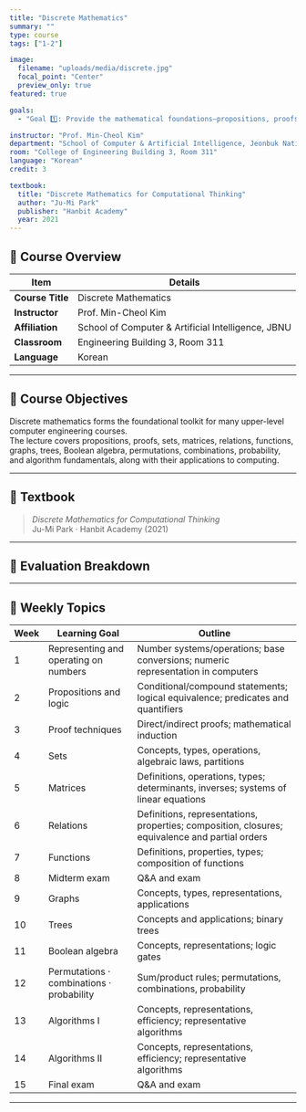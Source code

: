 ```yaml
---
title: "Discrete Mathematics"
summary: ""
type: course
tags: ["1-2"]

image:
  filename: "uploads/media/discrete.jpg"
  focal_point: "Center"
  preview_only: true
featured: true

goals:
  - "Goal 1️⃣: Provide the mathematical foundations—propositions, proofs, sets, matrices, relations, functions, graphs, trees, Boolean algebra, permutations/combinations/probability, and introductory algorithms—needed for later computer engineering courses."

instructor: "Prof. Min-Cheol Kim"
department: "School of Computer & Artificial Intelligence, Jeonbuk National University"
room: "College of Engineering Building 3, Room 311"
language: "Korean"
credit: 3

textbook:
  title: "Discrete Mathematics for Computational Thinking"
  author: "Ju-Mi Park"
  publisher: "Hanbit Academy"
  year: 2021
---
```


<!--more-->

## 📘 Course Overview

| Item | Details |
|------|---------|
| **Course Title** | Discrete Mathematics |
| **Instructor** | Prof. Min-Cheol Kim |
| **Affiliation** | School of Computer & Artificial Intelligence, JBNU |
| **Classroom** | Engineering Building 3, Room 311 |
| **Language** | Korean |

---

## 🎯 Course Objectives

Discrete mathematics forms the foundational toolkit for many upper-level computer engineering courses.  
The lecture covers propositions, proofs, sets, matrices, relations, functions, graphs, trees, Boolean algebra, permutations, combinations, probability, and algorithm fundamentals, along with their applications to computing.

---

## 📖 Textbook

> *Discrete Mathematics for Computational Thinking*  
> Ju-Mi Park · Hanbit Academy (2021)

---

## 🧮 Evaluation Breakdown

<canvas id="evaluationChart" width="400" height="400"></canvas>

<script src="https://cdn.jsdelivr.net/npm/chart.js"></script>
<script>
const ctx = document.getElementById('evaluationChart');
new Chart(ctx, {
  type: 'pie',
  data: {
    labels: ['Midterm Exam', 'Final Exam', 'Attendance', 'Assignments'],
    datasets: [{
      data: [40, 40, 10, 10],
      backgroundColor: ['#ff9aa2', '#9ad0f5', '#b5ead7', '#ffdac1'],
      borderColor: '#222',
      borderWidth: 2
    }]
  },
  options: {
    plugins: {
      legend: {
        position: 'bottom',
        labels: { color: '#ddd', font: { size: 14 } }
      }
    }
  }
});
</script>

---

## 📆 Weekly Topics

| Week | Learning Goal | Outline |
|------|---------------|---------|
| 1 | Representing and operating on numbers | Number systems/operations; base conversions; numeric representation in computers |
| 2 | Propositions and logic | Conditional/compound statements; logical equivalence; predicates and quantifiers |
| 3 | Proof techniques | Direct/indirect proofs; mathematical induction |
| 4 | Sets | Concepts, types, operations, algebraic laws, partitions |
| 5 | Matrices | Definitions, operations, types; determinants, inverses; systems of linear equations |
| 6 | Relations | Definitions, representations, properties; composition, closures; equivalence and partial orders |
| 7 | Functions | Definitions, properties, types; composition of functions |
| 8 | Midterm exam | Q&A and exam |
| 9 | Graphs | Concepts, types, representations, applications |
| 10 | Trees | Concepts and applications; binary trees |
| 11 | Boolean algebra | Concepts, representations; logic gates |
| 12 | Permutations · combinations · probability | Sum/product rules; permutations, combinations, probability |
| 13 | Algorithms I | Concepts, representations, efficiency; representative algorithms |
| 14 | Algorithms II | Concepts, representations, efficiency; representative algorithms |
| 15 | Final exam | Q&A and exam |

---
